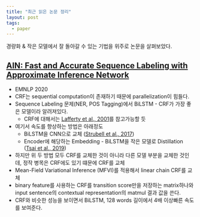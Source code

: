```yaml
---
title: "최근 읽은 논문 정리"
layout: post
tags:
  - paper
---
```


경량화 & 작은 모델에서 잘 돌아갈 수 있는 기법을 위주로 논문을 살펴보았다.

## [AIN: Fast and Accurate Sequence Labeling with Approximate Inference Network](https://arxiv.org/pdf/2009.08229.pdf)

* EMNLP 2020
* CRF는 sequential computation이 존재하기 때문에 parallelization이 힘들다.
* Sequence Labeling 문제(NER, POS Tagging)에서 BiLSTM - CRF가 가장 좋은 모델이라 알려져있다.
  * CRF에 대해서는 [Lafferty et al., 2001](https://repository.upenn.edu/cgi/viewcontent.cgi?article=1162&context=cis_papers)를 참고가능할 듯
* 여기서 속도를 향상하는 방법은 아래정도
  * BiLSTM을 CNN으로 교체 ([Strubell et al., 2017](https://www.aclweb.org/anthology/D17-1283/))
  * Encoder에 해당하는 Embedding - BiLSTM을 작은 모델로 Distillation ([Tsai et al., 2019](https://www.aclweb.org/anthology/D19-1374/))
* 하지만 위 두 방법 모두 CRF를 교체한 것이 아니라 다른 모델 부분을 교체한 것인데, 정작 병목은 CRF에도 있기 떄문에 CRF를 교체
* Mean-Field Variational Inference (MFVI)를 적용해서 linear chain CRF를 교체
* binary feature를 사용하는 CRF를 transition score만을 저장하는 matrix하나와 input sentence의 contextual representation의 matmul 결과 값을 쓴다.
* CRF와 비슷한 성능을 보이면서 BiLSTM, 128 words 길이에서 4배 이상빠른 속도를 보여준다.
